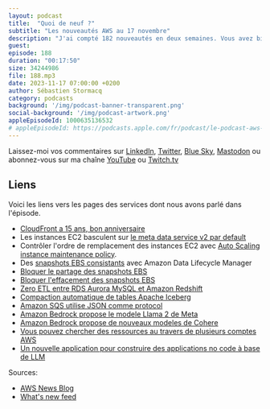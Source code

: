 ```yaml
---
layout: podcast
title:  "Quoi de neuf ?"
subtitle: "Les nouveautés AWS au 17 novembre"
description: "J'ai compté 182 nouveautés en deux semaines. Vous avez bien entendu et je ne me suis pas trompé. J'ai meme compté deux fois, c'est deux fois plus que d'habitude, on sent que la conférence AWS re:Invent approche. Dans cet épisode, je vais parler de EC2, de trois nouveautés coté EBS, et deux en analyse de données. Je vais parler d'IA générative et d'un tout nouveau service lancé aujourd'hui"
guest: 
episode: 188
duration: "00:17:50" 
size: 34244986
file: 188.mp3
date: 2023-11-17 07:00:00 +0200
author: Sébastien Stormacq
category: podcasts
background: '/img/podcast-banner-transparent.png'
social-background: '/img/podcast-artwork.png'
appleEpisodeId: 1000635136532
# appleEpisodeId: https://podcasts.apple.com/fr/podcast/le-podcast-aws-en-français/id1452118442
---
```


Laissez-moi vos commentaires sur [LinkedIn](https://www.linkedin.com/in/sebastienstormacq/), [Twitter](https://twitter.com/sebsto), [Blue Sky](https://bsky.app/profile/sebsto.bsky.social), [Mastodon](https://awscommunity.social/@sebsto) ou abonnez-vous sur ma chaîne [YouTube](https://www.youtube.com/sebsto) ou [Twitch.tv](https://www.twitch.tv/sebAWS)

## Liens

Voici les liens vers les pages des services dont nous avons parlé dans l'épisode.

- [CloudFront a 15 ans, bon anniversaire](https://aws.amazon.com/blogs/aws/happy-anniversary-amazon-cloudfront-15-years-of-evolution-and-internet-advancements/)
- Les instances EC2 basculent sur [le meta data service v2 par default](https://aws.amazon.com/blogs/aws/amazon-ec2-instance-metadata-service-imdsv2-by-default/)
- Contrôler l'ordre de remplacement des instances EC2 avec [Auto Scaling instance maintenance policy](https://aws.amazon.com/about-aws/whats-new/2023/11/amazon-ec2-auto-scaling-ec2-instance-replacement/).
- Des [snapshots EBS consistants](https://aws.amazon.com/blogs/aws/new-create-application-consistent-snapshots-using-amazon-data-lifecycle-manager-and-custom-scripts/) avec Amazon Data Lifecycle Manager
- [Bloquer le partage des snapshots EBS](https://aws.amazon.com/blogs/aws/new-block-public-sharing-of-amazon-ebs-snapshots/)
- [Bloquer l'effacement des snapshots EBS](https://aws.amazon.com/blogs/aws/new-amazon-ebs-snapshot-lock/)
- [Zero ETL entre RDS Aurora MySQL et Amazon Redshift](https://aws.amazon.com/blogs/aws/amazon-aurora-mysql-zero-etl-integration-with-amazon-redshift-is-now-generally-available/)
- [Compaction automatique de tables Apache Iceberg](https://aws.amazon.com/blogs/aws/aws-glue-data-catalog-now-supports-automatic-compaction-of-apache-iceberg-tables/)
- [Amazon SQS utilise JSON comme protocol](https://aws.amazon.com/blogs/aws/new-for-amazon-sqs-update-the-aws-sdk-to-reduce-latency/)
- [Amazon Bedrock propose le modele Llama 2 de Meta](https://aws.amazon.com/blogs/aws/amazon-bedrock-now-provides-access-to-llama-2-chat-13b-model/)
- [Amazon Bedrock propose de nouveaux modeles de Cohere](https://aws.amazon.com/blogs/aws/amazon-bedrock-now-provides-access-to-cohere-command-light-and-cohere-embed-english-and-multilingual-models/)
- [Vous pouvez chercher des ressources au travers de plusieurs comptes AWS](https://aws.amazon.com/blogs/aws/new-multi-account-search-in-aws-resource-explorer/)
- [Un nouvelle application pour construire des applications no code à base de LLM](https://aws.amazon.com/blogs/aws/build-ai-apps-with-partyrock-and-amazon-bedrock/)


Sources: 

- [AWS News Blog](https://aws.amazon.com/blogs/aws/)
- [What's new feed](https://aws.amazon.com/about-aws/whats-new/2023/)
